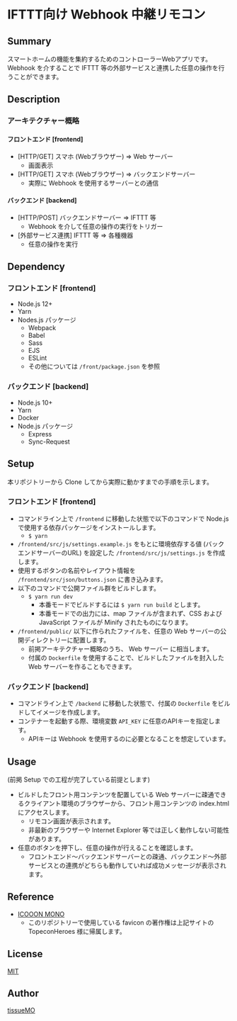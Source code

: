 # IFTTT向け Webhook 中継リモコン

## Summary

スマートホームの機能を集約するためのコントローラーWebアプリです。  
Webhook を介することで IFTTT 等の外部サービスと連携した任意の操作を行うことができます。  


## Description

### アーキテクチャー概略

#### フロントエンド [frontend]

- [HTTP/GET] スマホ (Webブラウザー) => Web サーバー
    - 画面表示
- [HTTP/GET] スマホ (Webブラウザー) => バックエンドサーバー
    - 実際に Webhook を使用するサーバーとの通信


#### バックエンド [backend]

- [HTTP/POST] バックエンドサーバー => IFTTT 等
    - Webhook を介して任意の操作の実行をトリガー
- [外部サービス連携] IFTTT 等 => 各種機器
    - 任意の操作を実行


## Dependency

### フロントエンド [frontend]

- Node.js 12+
- Yarn
- Nodes.js パッケージ
    - Webpack
    - Babel
    - Sass
    - EJS
    - ESLint
    - その他については `/front/package.json` を参照


### バックエンド [backend]

- Node.js 10+
- Yarn
- Docker
- Node.js パッケージ
    - Express
    - Sync-Request


## Setup

本リポジトリーから Clone してから実際に動かすまでの手順を示します。  

### フロントエンド [frontend]

- コマンドライン上で `/frontend` に移動した状態で以下のコマンドで Node.js で使用する依存パッケージをインストールします。
    - `$ yarn`
- `/frontend/src/js/settings.example.js` をもとに環境依存する値 (バックエンドサーバーのURL) を設定した `/frontend/src/js/settings.js` を作成します。
- 使用するボタンの名前やレイアウト情報を `/frontend/src/json/buttons.json` に書き込みます。
- 以下のコマンドで公開ファイル群をビルドします。
    - `$ yarn run dev`
        - 本番モードでビルドするには `$ yarn run build` とします。
        - 本番モードでの出力には、map ファイルが含まれず、CSS および JavaScript ファイルが Minify されたものになります。
- `/frontend/public/` 以下に作られたファイルを、任意の Web サーバーの公開ディレクトリーに配置します。
    - 前掲アーキテクチャー概略のうち、 Web サーバー に相当します。
    - 付属の `Dockerfile` を使用することで、ビルドしたファイルを封入した Web サーバーを作ることもできます。


### バックエンド [backend]

- コマンドライン上で `/backend` に移動した状態で、付属の `Dockerfile` をビルドしてイメージを作成します。
- コンテナーを起動する際、環境変数 `API_KEY` に任意のAPIキーを指定します。
    - APIキーは Webhook を使用するのに必要となることを想定しています。


## Usage

(前掲 Setup での工程が完了している前提とします)

- ビルドしたフロント用コンテンツを配置している Web サーバーに疎通できるクライアント環境のブラウザーから、フロント用コンテンツの index.html にアクセスします。
    - リモコン画面が表示されます。
    - 非最新のブラウザーや Internet Explorer 等では正しく動作しない可能性があります。
- 任意のボタンを押下し、任意の操作が行えることを確認します。
    - フロントエンド～バックエンドサーバーとの疎通、バックエンド～外部サービスとの連携がどちらも動作していれば成功メッセージが表示されます。


## Reference

- [ICOOON MONO](https://icooon-mono.com/)
    - このリポジトリーで使用している favicon の著作権は上記サイトの TopeconHeroes 様に帰属します。
    

## License

[MIT](LICENSE.md)


## Author

[tissueMO](https://github.com/tissueMO)
